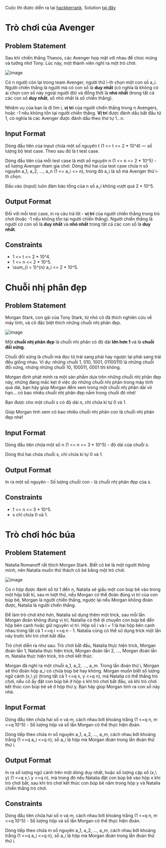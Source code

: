 Cuộc thi được diễn ra tại [hackkerrank](https://www.hackerrank.com/kythilaptrinhcanhanthang72023).
Solution [tại đây](https://dark-rowboat-c2a.notion.site/H-p-OLP-7da39ef7eb3c457b8fefb1b6755bfd78)

# Trò chơi của Avenger

## Problem Statement

Sau khi chiến thắng Thanos, các Avenger họp mặt với nhau để chúc mừng và tưởng nhớ Tony. Lúc này, một thành viên nghĩ ra một trò chơi.

![image](https://s3.amazonaws.com/hr-assets/0/1626933521-34e9909f4e-susan-holt-simpson-GQ327RPuxhI-unsplash.jpg)

Có n người còn lại trong team Avenger, người thứ i-th chọn một con số a_i. Người chiến thắng là người mà có con số là **duy nhất** (có nghĩa là không có ai chọn con số này ngoài người đó) và đồng thời là **nhỏ nhất** (trong tất cả các con số **duy nhất**, số nhỏ nhất là số chiến thắng).

Nhiệm vụ của bạn là đi tìm i, **vị trí** của người chiến thắng trong n Avengers, hoặc -1 nếu không tồn tại người chiến thắng. **Vị trí** được đánh dấu bắt đầu từ 1, có nghĩa là các Avenger được đánh dấu theo thứ tự 1...n.

## Input Format

Dòng đầu tiên của input chứa một _số nguyên_ t (1 <= t <= 2 \* 10^4) — số lượng bộ test case. Theo sau đó là t test case.

Dòng đầu tiên của mỗi test case là một _số nguyên_ n (1 <= n <= 2 \* 10^5) - số lượng Avenger tham gia chơi. Dòng thứ hai của test case chứa n số nguyên a_1, a_2, ..., a_n (1 <= a_i <= n), trong đó a_i là số mà Avenger thứ i-th chọn.

Đầu vào (input) luôn đảm bảo tổng của n số a_i không vượt quá 2 \* 10^5.

## Output Format

Đối với mỗi test case, in ra câu trả lời - **vị trí** của người chiến thắng trong trò chơi (hoặc -1 nếu không tồn tại người chiến thắng). Người chiến thắng là người có con số là **duy nhất** và **nhỏ nhất** trong tất cả các con số là **duy nhất**.

## Constraints

- 1 <= t <= 2 \* 10^4.
- 1 <= n <= 2 \* 10^5.
- \sum\_{i = 1}^{n} a_i <= 2 \* 10^5.

# Chuỗi nhị phân đẹp

## Problem Statement

Morgan Stark, con gái của Tony Stark, từ nhỏ cô đã thích nghiên cứu về máy tính, và cô đặc biệt thích những chuỗi nhị phân đẹp.

![image](https://s3.amazonaws.com/hr-assets/0/1626933638-ec0a2c82b1-alexander-sinn-KgLtFCgfC28-unsplash.jpg)

Một **chuỗi nhị phân đẹp** là chuỗi nhị phân có độ dài **lớn hơn 1** và là **chuỗi đối xứng**.

Chuỗi đối xứng là chuỗi mà đọc từ trái sang phải hay ngược lại phải sang trái đều giống nhau. Ví dụ: những chuỗi 1, 010, 1001, 01100110 là những chuỗi đối xứng, nhứng những chuỗi 10, 100011, 0001 thì không.

Morgan định phát minh ra một sản phẩm dựa trên những chuỗi nhị phân đẹp này, những đang mắc kẹt ở việc do những chuỗi nhị phân trong máy tính quá dài, bạn hãy giúp Morgan đếm xem trong một chuỗi nhị phân dài vô hạn... có bao nhiêu chuỗi nhị phân đẹp nằm trong chuỗi đó nhé!

Bạn được cho một chuỗi s có độ dài n, chỉ chứa kí tự 0 và 1.

Giúp Morgan tính xem có bao nhiêu chuỗi nhị phân con là chuỗi nhị phân đẹp nhé!

## Input Format

Dòng đầu tiên chứa một số n (1 <= n <= 3 \* 10^5) - độ dài của chuỗi s.

Dòng thứ hai chứa chuỗi s, chỉ chứa kí tự 0 và 1.

## Output Format

In ra một số nguyên - Số lượng chuỗi con - là chuỗi nhị phân đẹp của s.

## Constraints

- 1 <= n <= 3 \* 10^5.
- s chỉ chứa 0 và 1.

# Trò chơi hóc búa

## Problem Statement

Natalia Romanoff rất thích Morgan Stark. Biết cô bé là một người thông minh, nên Natalia muốn thử thách cô bé bằng một trò chơi.

![image](https://s3.amazonaws.com/hr-assets/0/1626934437-59593695bc-susan-holt-simpson-H7SCRwU1aiM-unsplash.jpg)

Có n hộp được đánh số từ 1 đến n, Natalia sẽ giấu một con búp bê vào trong một hộp bất kì, sau m lượt thử, nếu Morgan có thể đoán đúng vị trí của con búp bê, Morgan là người chiến thắng, ngược lại nếu Morgan không đoán được, Natalia là người chiến thắng.

Để làm trò chơi khó hơn, Natalia sử dụng thêm một trick, sau mỗi lần Morgan đoán không đúng vị trí, Nataliia có thể di chuyển con búp bê đến hộp bên cạnh hoặc giữ nguyên vị trí. Hộp số i và i + 1 là hai hộp bên cạnh nhau trong tất cả 1 <=q i <=q n - 1. Natalia cũng có thể sử dụng trick một lần này trước khi trò chơi bắt đầu.

Trò chơi diễn ra như sau: Trò chơi bắt đầu, Natalia thực hiện trick, Morgan đoán lần 1, Natalia thực hiện trick, Morgan đoán lần 2, ..., Morgan đoán lần m, Natalia thực hiện trick, trò chơi kết thúc.

Morgan đã nghĩ ra một chuỗi a_1, a_2, ..., a_m. Trong lần đoán thứ i, Morgan sẽ thử đoán hộp a_i có chứa búp bê hay không. Morgan muốn biết số lượng ngữ cảnh (x,\ y) (trong tất cả 1 <=q x, y <=q n), mà Natalia có thể thắng trò chơi, nếu cô ấy đặt con búp bê ở hộp x khi trò chơi bắt đầu, và khi trò chơi kết thúc con búp bê sẽ ở hộp thứ y. Bạn hãy giúp Morgan tính ra con số này nhé.

## Input Format

Dòng đầu tiên chứa hai số n và m, cách nhau bởi khoảng trắng (1 <=q n, m <=q 10^5) - Số lượng hộp và số lần Morgan có thể thực hiện đoán.

Dòng tiếp theo chứa m số nguyên a_1, a_2, ..., a_m, cách nhau bởi khoảng trắng (1 <=q a_i <=q n), số a_i là hộp mà Morgan đoán trong lần đoán thử thứ i.

## Output Format

In ra số lượng ngữ cảnh trên một dòng duy nhất, hoặc số lượng cặp số (x,\ y) (1 <=q x,\ y <=q n), mà trong đó nếu Natalia đặt con búp bê vào hộp x khi trò chơi bắt, sau khi trò chơi kết thúc con búp bê nằm trong hộp y và Natalia chiến thắng trò chơi.

## Constraints

Dòng đầu tiên chứa hai số n và m, cách nhau bởi khoảng trắng (1 <=q n, m <=q 10^5) - Số lượng hộp và số lần Morgan có thể thực hiện đoán.

Dòng tiếp theo chứa m số nguyên a_1, a_2, ..., a_m, cách nhau bởi khoảng trắng (1 <=q a_i <=q n), số a_i là hộp mà Morgan đoán trong lần đoán thử thứ i.
